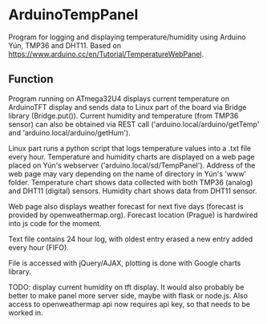 # ArduinoTempPanel

Program for logging and displaying temperature/humidity using Arduino Yún, TMP36 and DHT11.
Based on https://www.arduino.cc/en/Tutorial/TemperatureWebPanel.


## Function
Program running on ATmega32U4 displays current temperature on ArduinoTFT display and sends data to Linux
part of the board via Bridge library (Bridge.put()). Current humidity and temperature (from TMP36 sensor) can also be obtained via REST 
call ('arduino.local/arduino/getTemp' and 'arduino.local/arduino/getHum').

Linux part runs a python script that logs temperature values into a .txt file every hour. Temperature and humidity charts are displayed on a web page placed on Yún's webserver ('arduino.local/sd/TempPanel'). Address of the web page may vary depending on the name of directory in Yún's 'www' folder. Temperature chart shows data collected with both TMP36 (analog) and DHT11 (digital) sensors. Humidity chart shows data from DHT11 sensor.

Web page also displays weather forecast for next five days (forecast is provided by openweathermap.org). Forecast location (Prague) is hardwired into js code for the moment.

Text file contains 24 hour log, with oldest entry erased a new entry added every hour (FIFO).

File is accessed with jQuery/AJAX, plotting is done with Google charts library.

TODO: display current humidity on tft display. It would also probably be better to make panel more server side, maybe with flask or node.js. Also access to openweathermap api now requires api key, so that needs to be worked in.
